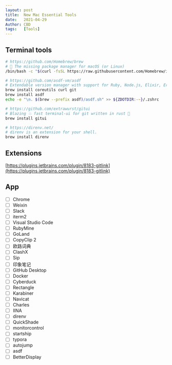 ```yaml
---
layout: post
title:  New Mac Essential Tools
date:   2021-04-29
Author: CBD
tags:   [Tools]
---
```


## Terminal  tools

```zsh
# https://github.com/Homebrew/brew
# 🍺 The missing package manager for macOS (or Linux)
/bin/bash -c "$(curl -fsSL https://raw.githubusercontent.com/Homebrew/install/HEAD/install.sh)"

# https://github.com/asdf-vm/asdf
# Extendable version manager with support for Ruby, Node.js, Elixir, Erlang & more
brew install coreutils curl git
brew install asdf
echo -e "\n. $(brew --prefix asdf)/asdf.sh" >> ${ZDOTDIR:-~}/.zshrc

# https://github.com/extrawurst/gitui
# Blazing 💥 fast terminal-ui for git written in rust 🦀
brew install gitui

# https://direnv.net/
# direnv is an extension for your shell.
brew install direnv

```

## Extensions

[https://plugins.jetbrains.com/plugin/8183-gitlink](https://plugins.jetbrains.com/plugin/8183-gitlink)

## App

- [ ] Chrome
- [ ] Weixin
- [ ] Slack
- [ ] iterm2
- [ ] Visual Studio Code
- [ ] RubyMine
- [ ] GoLand
- [ ] CopyClip 2
- [ ] 欧路词典
- [ ] ClashX
- [ ] Sip
- [ ] 印象笔记
- [ ] GitHub Desktop
- [ ] Docker
- [ ] Cyberduck
- [ ] Rectangle
- [ ] Karabiner
- [ ] Navicat
- [ ] Charles
- [ ] IINA
- [ ] direnv
- [ ] QuickShade
- [ ] monitorcontrol
- [ ] startship
- [ ] typora
- [ ] autojump
- [ ] asdf
- [ ] BetterDisplay
